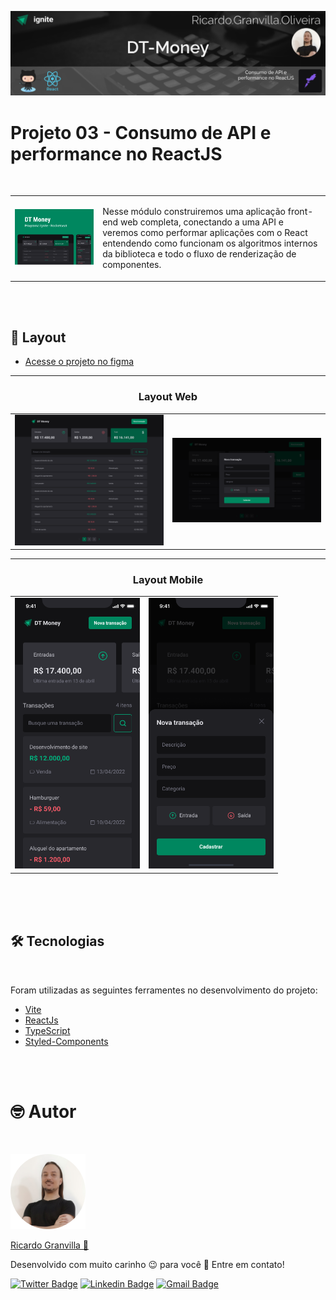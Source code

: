 [![Banner NLW#5](../../../../assets/banners/banner-dt-money.png)](https://github.com/rgranvilla/Ignite/tree/master/courses/reactjs/v2/03-ignite-dt-money)

# Projeto 03 - Consumo de API e performance no ReactJS

<br>

<table border="0">
 <tr>
    <td>
      <img src="../../../../assets/dt-money/cover-dt-money-250px.png" style="width: 250px"/>
    </td>
    <td>
    <p style="max-width: 600px">
    Nesse módulo construiremos uma aplicação front-end web completa, conectando a uma API e veremos como performar aplicações com o React entendendo como funcionam os algoritmos internos da biblioteca e todo o fluxo de renderização de componentes.
    </p>
    </td>

 </tr>
</table>

<br>
<br>

## 🎨 **Layout**

- [Acesse o projeto no figma](<https://www.figma.com/file/ERLmC4A3ZHTHinnulZmVG5/DT-Money-(Community)?node-id=42020%3A2584>)

---

<h3 align="center"><b> Layout Web </b></h3>
<table border="0">
<tr>
  <td>
    <img src="../../../../assets/dt-money/layout-home.png">
  </td>
  <td>
    <img src="../../../../assets/dt-money/layout-nova-transacao.png">
  </td>
</tr>
</table>

---

<h3 align="center"><b> Layout Mobile </b></h3>
<table border="0" >
<tr>
  <td >
    <img src="../../../../assets/dt-money/mobile-home.png" style="width: 200px" >
  </td>
  <td>
    <img src="../../../../assets/dt-money/mobile-nova-transacao.png" style="width: 200px">
  </td>
</tr>
</table>

<br>

<br>
<br>

## 🛠 Tecnologias

<br>

Foram utilizadas as seguintes ferramentes no desenvolvimento do projeto:

- [Vite](https://vitejs.dev/)
- [ReactJs](https://pt-br.reactjs.org/)
- [TypeScript](https://www.typescriptlang.org/)
- [Styled-Components](https://styled-components.com/)

<br>
<br>

# 🤓 Autor

<br>

[![Ricardo Granvilla](../../../../assets/author.png)](https://github.com/rgranvilla)

<a href="https://github.com/rgranvilla">Ricardo Granvilla 🚀</a>

Desenvolvido com muito carinho 😉 para você 👋 Entre em contato! <br>

[![Twitter Badge](https://img.shields.io/badge/-@rgranvilla-1ca0f1?style=flat-square&labelColor=1ca0f1&logo=twitter&logoColor=white&link=https://twitter.com/rgranvilla)](https://twitter.com/rgranvilla)
[![Linkedin Badge](https://img.shields.io/badge/-Ricardo-blue?style=flat-square&logo=Linkedin&logoColor=white&link=https://www.linkedin.com/in/rgranvilla/)](https://www.linkedin.com/in/rgranvilla/)
[![Gmail Badge](https://img.shields.io/badge/-rgranvilla@gmail.com-c14438?style=flat-square&logo=Gmail&logoColor=white&link=mailto:rgranvilla@gmail.com)](mailto:rgranvilla@gmail.com)

<br>
<br>
